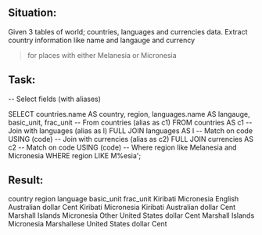 ## Situation:
Given 3 tables of world; countries, languages and currencies data.
Extract country information like name and langauge and currency 
> for places with either Melanesia or Micronesia

## Task:
-- Select fields (with aliases)<p>
SELECT countries.name AS country, region, languages.name AS langauge,
       basic_unit, frac_unit
-- From countries (alias as c1)
FROM countries AS c1
  -- Join with languages (alias as l)
  FULL JOIN languages AS l
    -- Match on code
    USING (code)
  -- Join with currencies (alias as c2)
  FULL JOIN currencies AS c2
    -- Match on code
    USING (code)
-- Where region like Melanesia and Micronesia
WHERE region LIKE M%esia';

## Result:
country	region	language	basic_unit	frac_unit
Kiribati	Micronesia	English	Australian dollar	Cent
Kiribati	Micronesia	Kiribati	Australian dollar	Cent
Marshall Islands	Micronesia	Other	United States dollar	Cent
Marshall Islands	Micronesia	Marshallese	United States dollar	Cent
